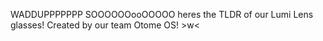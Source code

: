 WADDUPPPPPPP SOOOOOOooOOOOO heres the TLDR of our Lumi Lens glasses! Created by our team Otome OS! >w<








